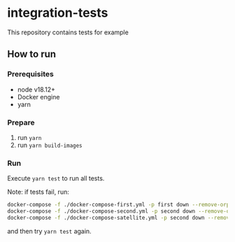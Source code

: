 # integration-tests

This repository contains tests for example

## How to run

### Prerequisites

- node v18.12+
- Docker engine
- yarn

### Prepare

1. run `yarn`
2. run `yarn build-images`

### Run

Execute `yarn test` to run all tests.

Note: if tests fail, run:

```bash
docker-compose -f ./docker-compose-first.yml -p first down --remove-orphans
docker-compose -f ./docker-compose-second.yml -p second down --remove-orphans
docker-compose -f ./docker-compose-satellite.yml -p second down --remove-orphans
```

and then try `yarn test` again.
